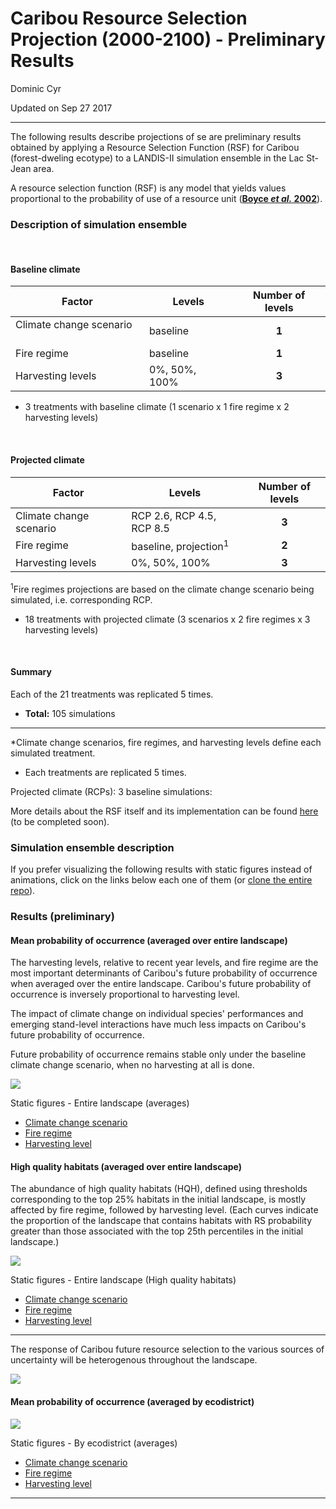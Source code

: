 # Caribou Resource Selection Projection (2000-2100) - Preliminary Results
Dominic Cyr  

Updated on Sep 27 2017

-------

The following results describe projections of se are preliminary results obtained by applying a Resource Selection Function (RSF) for Caribou (forest-dweling ecotype) to a LANDIS-II simulation ensemble in the Lac St-Jean area.

A resource selection function (RSF) is any model that yields values proportional to the probability of use of a resource unit ([__Boyce *et al.* 2002__][001]).

### Description of simulation ensemble



&nbsp;


#### Baseline climate

Factor | Levels | Number of levels  
----------|----------|:--------:  
Climate change scenario &nbsp;&nbsp; | baseline &nbsp;&nbsp;&nbsp;&nbsp;&nbsp; | __1__  
Fire regime | baseline | __1__
Harvesting levels | 0%, 50%, 100% | __3__  

* 3 treatments with baseline climate (1 scenario x 1 fire regime x 2 harvesting levels)  


&nbsp; 

#### Projected climate

Factor | Levels | Number of levels  
----------|----------|:--------:
Climate change scenario &nbsp;&nbsp; | RCP 2.6, RCP 4.5, RCP 8.5 | __3__  
Fire regime | baseline, projection<sup>1</sup> | __2__
Harvesting levels | 0%, 50%, 100% | __3__ 

<sup>1</sup>Fire regimes projections are based on the climate change scenario being simulated, i.e. corresponding RCP. 

* 18 treatments with projected climate (3 scenarios x 2 fire regimes x 3 harvesting levels) 


&nbsp; 


#### Summary

Each of the 21 treatments was replicated 5 times.   

* __Total:__ 105 simulations  
  



-------





*Climate change scenarios, fire regimes, and harvesting levels define each simulated treatment.  


* Each treatments are replicated 5 times.

Projected climate (RCPs): 3
baseline simulations: 


More details about the RSF itself and its implementation can be found [here][1] (to be completed soon).


### Simulation ensemble description





If you prefer visualizing the following results with static figures instead of animations, click on the links below each one of them (or [clone the entire repo][2]).


### Results (preliminary)

#### Mean probability of occurrence (averaged over entire landscape)

The harvesting levels, relative to recent year levels, and fire regime are the most important determinants of Caribou's future probability of occurrence when averaged over the entire landscape. Caribou's future probability of occurrence is inversely proportional to harvesting level.

The impact of climate change on individual species' performances and emerging stand-level interactions have much less impacts on Caribou's future probability of occurrence.

Future probability of occurrence remains stable only under the baseline climate change scenario, when no harvesting at all is done.

![](figures/caribouRS_mean_total_anim.gif)

Static figures - Entire landscape (averages)  

* [Climate change scenario][3]  
* [Fire regime][4]  
* [Harvesting level][5]  



#### High quality habitats (averaged over entire landscape)

The abundance of high quality habitats (HQH), defined using thresholds corresponding to the top 25% habitats in the initial landscape, is mostly affected by fire regime, followed by harvesting level. (Each curves indicate the proportion of the landscape that contains habitats with RS probability greater than those associated with the top 25th percentiles in the initial landscape.)

![](figures/caribouRS_HQH_total_anim.gif)

Static figures - Entire landscape (High quality habitats)  

* [Climate change scenario][6]  
* [Fire regime][7]  
* [Harvesting level][8]  


-------

The response of Caribou future resource selection to the various sources of uncertainty will be heterogenous throughout the landscape.

![](figures/ecodistricts.png)

#### Mean probability of occurrence (averaged by ecodistrict) 


![](figures/caribouRS_mean_ecodistrict_anim.gif)

Static figures - By ecodistrict (averages)  

* [Climate change scenario][9]  
* [Fire regime][10]  
* [Harvesting level][11]  

-------

[001]: http://www.whoi.edu/cms/files/Ecological_Modelling_2002_Boyce_53558.pdf

[1]: https://github.com/dcyr/caribouRSF
[2]: https://github.com/dcyr/caribouRSF/archive/master.zip
[3]: https://raw.githubusercontent.com/dcyr/caribouRSF/master/figures/caribouRS_mean_total_scenario.png
[4]: https://raw.githubusercontent.com/dcyr/caribouRSF/master/figures/caribouRS_mean_total_fire.png
[5]: https://raw.githubusercontent.com/dcyr/caribouRSF/master/figures/caribouRS_mean_total_harvest.png
[6]: https://raw.githubusercontent.com/dcyr/caribouRSF/master/figures/caribouRS_HQH_total_scenario.png
[7]: https://raw.githubusercontent.com/dcyr/caribouRSF/master/figures/caribouRS_HQH_total_fire.png
[8]: https://raw.githubusercontent.com/dcyr/caribouRSF/master/figures/caribouRS_HQH_total_harvest.png
[9]: https://raw.githubusercontent.com/dcyr/caribouRSF/master/figures/caribouRS_mean_ecodistrict_scenario.png
[10]: https://raw.githubusercontent.com/dcyr/caribouRSF/master/figures/caribouRS_mean_ecodistrict_fire.png
[11]: https://raw.githubusercontent.com/dcyr/caribouRSF/master/figures/caribouRS_mean_ecodistrict_harvest.png
